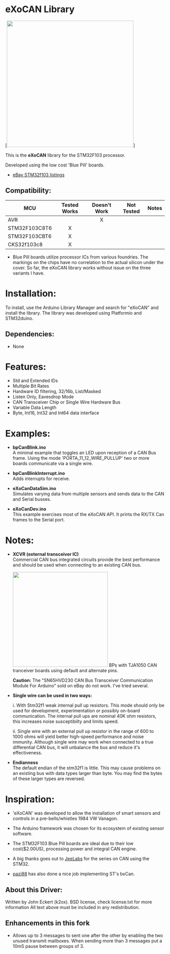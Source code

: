 #  eXoCAN Library 


[<img src="assets/eXoCanSingleWire.jpg" width="400px">]
<!--https://github.com/exothink/eXoCAN/assets/eXoCanXcvr.jpg 
[<img src="https://cdn-shop.adafruit.com/970x728/2021-00.jpg" width="500px">]
https://github.com/exothink/eXoCAN/blob/master/assets/eXoCanSingleWire.jpg
https://github.com/exothink/eXoCAN/blob/master/assets/eXoCanXcvr.jpg
-->

This is the **eXoCAN** library for the STM32F103 processor.  

Developed using the low cost 'Blue Pill' boards.
 * [eBay STM32f103 listings](https://www.ebay.com/sch/i.html?_from=R40&_trksid=m570.l1313&_nkw=stm32f103c8t6&_sacat=0&LH_TitleDesc=0&_osacat=0&_odkw=stm32f103+board)
 

<!-- START COMPATIBILITY TABLE -->

## Compatibility:

MCU                | Tested Works | Doesn't Work | Not Tested  | Notes
------------------ | :----------: | :----------: | :---------: | -----
AVR                |              |      X       |             |
STM32F103C8T6      |      X       |              |             | 
STM32F103CBT6      |      X       |              |             |
CKS32f103c8        |      X       |              |             |

  * Blue Pill boards utilize processor ICs from various foundries. The markings on the chips have no correlation to the actual silicon under the cover.  So far, the eXoCAN library works without issue on the three variants I have.
  

<!-- END COMPATIBILITY TABLE -->

# Installation:
To install, use the Arduino Library Manager and search for "eXoCAN" and install the library.  The library was developed using Platformio and STM32duino.  

## Dependencies:
 * None

# Features:
* Std and Extended IDs
* Multiple Bit Rates
* Hardware ID filtering, 32/16b, List/Masked
* Listen Only, Eavesdrop Mode
* CAN Transceiver Chip or Single Wire Hardware Bus
* Variable Data Length
* Byte, Int16, Int32 and Int64 data interface

# Examples:
* **bpCanBlink.ino**  
A minimal example that toggles an LED upon reception of a CAN Bus frame.  Using the mode 'PORTA_11_12_WIRE_PULLUP' two or more boards communicate via a single wire.

* **bpCanBlinkInterrupt.ino**   
Adds interrupts for receive.

* **eXoCanDataSim.ino**   
Simulates varying data from multiple sensors and sends data to the CAN and Serial busses.

* **eXoCanDev.ino**  
This example exercises most of the eXoCAN API. It prints the RX/TX Can frames to the Serial port.

# Notes: 
* **XCVR (external transceiver IC)**  
Commercial CAN bus integrated circuits provide the best performance and should be used when connecting to an existing CAN bus. 

  <img src="assets/eXoCanXcvr.jpg" width="300px">  BPs with TJA1050 CAN tranceiver boards using default and alternate pins.  
  
  **Caution:**   The "SN65HVD230 CAN Bus Transceiver Communication Module For Arduino" sold on eBay do not work.  I've tried several.

* **Single wire can be used in two ways:** 

  i. With Stm32f1 weak internal pull up resistors.  This mode should only be used for development, experimentation or possibly on-board communication.  The internal pull ups are nominal 40K ohm resistors, this increases noise susceptibilty and limits speed.  

    ii. Single wire with an external pull up resistor in the range of 600 to 1000 ohms will yield better high-speed performance and noise immunity.  Although single wire may work when connected to a true differential CAN bus, it will unbalance the bus and reduce it's effectiveness.

* **Endianness**  
The default endian of the stm32f1 is little.  This may cause problems on an existing bus with data types larger than byte.  You may find the bytes of these larger types are reversed.



# Inspiration:

 * 'eXoCAN' was developed to allow the installation of smart sensors and controls in a pre-bells/whistles 1984 VW Vanagon.  

 * The Arduino framework was chosen for its ecosystem of existing sensor software.
 * The STM32F103 Blue Pill boards are ideal due to their low cost($2.00US), processing power and integral CAN engine.
 * A big thanks goes out to [JeeLabs](https://jeelabs.org/projects/jeeh/) for the series on CAN using the STM32.  
 * [pazi88](https://github.com/pazi88/8Ch-EGT) has also done a nice job implementing ST's bxCan.


## About this Driver:
Written by John Eckert (k2ox).
BSD license, check license.txt for more information
All text above must be included in any redistribution.

## Enhancements in this fork
 * Allows up to 3 messages to sent one after the other by enabling the two unused transmit mailboxes. When sending more than 3 messages put a 10mS pause between groups of 3.

